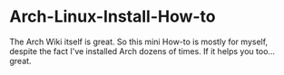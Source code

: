 # Arch-Linux-Install-How-to
The Arch Wiki itself is great. So this mini How-to is mostly for myself, despite the fact I've installed Arch dozens of times.
If it helps you too... great.
